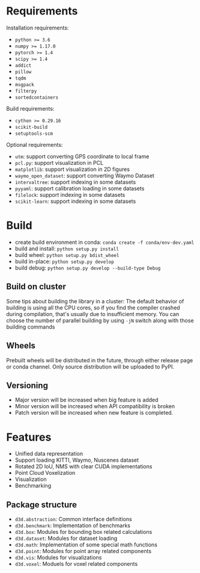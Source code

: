 # Requirements

Installation requirements:
- `python >= 3.6`
- `numpy >= 1.17.0`
- `pytorch >= 1.4`
- `scipy >= 1.4`
- `addict`
- `pillow`
- `tqdm`
- `msgpack`
- `filterpy`
- `sortedcontainers`

Build requirements:
- `cython >= 0.29.16`
- `scikit-build`
- `setuptools-scm`

Optional requirements:
- `utm`: support converting GPS coordinate to local frame
- `pcl.py`: support visualization in PCL
- `matplotlib`: support visualization in 2D figures
- `waymo_open_dataset`: support converting Waymo Dataset
- `intervaltree`: support indexing in some datasets
- `pyyaml`: support calibration loading in some datasets
- `filelock`: support indexing in some datasets
- `scikit-learn`: support indexing in some datasets

# Build

- create build environment in conda: `conda create -f conda/env-dev.yaml`
- build and install: `python setup.py install`
- build wheel: `python setup.py bdist_wheel`
- build in-place: `python setup.py develop`
- build debug: `python setup.py develop --build-type Debug`

## Build on cluster

Some tips about building the library in a cluster: The default behavior of building is using all the CPU cores, so if you find the compiler crashed during compilation, that's usually due to insufficient memory. You can choose the number of parallel building by using `-jN` switch along with those building commands

## Wheels

Prebuilt wheels will be distributed in the future, through either release page or conda channel. Only source distribution will be uploaded to PyPI.

## Versioning
- Major version will be increased when big feature is added
- Minor version will be increased when API compatibility is broken
- Patch version will be increased when new feature is completed.

# Features
- Unified data representation
- Support loading KITTI, Waymo, Nuscenes dataset
- Rotated 2D IoU, NMS with clear CUDA implementations
- Point Cloud Voxelization
- Visualization
- Benchmarking

## Package structure

- `d3d.abstraction`: Common interface definitions
- `d3d.benchmark`: Implementation of benchmarks
- `d3d.box`: Modules for bounding box related calculations
- `d3d.dataset`: Modules for dataset loading
- `d3d.math`: Implementation of some special math functions
- `d3d.point`: Modules for point array related components
- `d3d.vis`: Modules for visualizations
- `d3d.voxel`: Moduels for voxel related components
